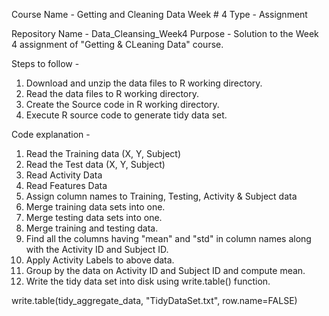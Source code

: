 Course Name - Getting and Cleaning Data 
Week # 4
Type - Assignment

Repository Name - Data_Cleansing_Week4
Purpose - Solution to the Week 4 assignment of "Getting & CLeaning Data" course.

Steps to follow - 

1. Download and unzip the data files to R working directory.
2. Read the data files to R working directory.
3. Create the Source code in R working directory.
4. Execute R source code to generate tidy data set.

Code explanation - 

1. Read the Training data (X, Y, Subject)
2. Read the Test data (X, Y, Subject)
3. Read Activity Data
4. Read Features Data
5. Assign column names to Training, Testing, Activity & Subject data
6. Merge training data sets into one.
7. Merge testing data sets into one.
8. Merge training and testing data.
9. Find all the columns having "mean" and "std" in column names along with the Activity ID and Subject ID.
10. Apply Activity Labels to above data.
11. Group by the data on Activity ID and Subject ID and compute mean.
12. Write the tidy data set into disk using write.table() function.

write.table(tidy_aggregate_data, "TidyDataSet.txt", row.name=FALSE)

